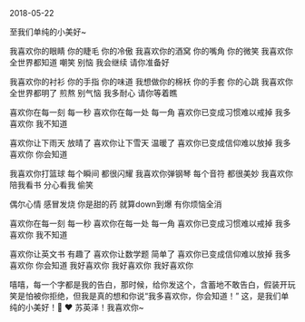 2018-05-22

至我们单纯的小美好~

我喜欢你的眼睛 你的睫毛 你的冷傲
我喜欢你的酒窝 你的嘴角 你的微笑
我喜欢你全世界都知道 嘲笑 别恼
我会继续 请你准备好

我喜欢你的衬衫 你的手指 你的味道
我想做你的棉袄 你的手套 你的心跳
我喜欢你全世界都明了 煎熬 别气恼
我多耐心 请你等着瞧

喜欢你在每一刻 每一秒
喜欢你在每一处 每一角
喜欢你已变成习惯难以戒掉
我多喜欢你 我不知道

喜欢你让下雨天 放晴了
喜欢你让下雪天 温暖了
喜欢你已变成信仰难以放掉
我多喜欢你 你会知道

我喜欢你打篮球 每个瞬间 都很闪耀
我喜欢你弹钢琴 每个音符 都很美妙
我喜欢你陪我看书 分心看我 偷笑

偶尔心情 感冒发烧
你是甜的药
就算down到爆
有你烦恼全消

喜欢你在每一刻 每一秒
喜欢你在每一处 每一角
喜欢你已变成习惯难以戒掉
我多喜欢你 我不知道

喜欢你让英文书 有趣了
喜欢你让数学题 简单了
喜欢你已变成信仰难以放掉
我多喜欢你 你会知道
我好喜欢你
我好喜欢你
我好喜欢你

嘻嘻，每一个字都是我的告白，那时候，给你发这个，含蓄地不敢告白，假装开玩笑是怕被你拒绝，但我是真的想和你说“我多喜欢你，你会知道！”
这，是我们单纯的小美好！🙆 ❤
苏英泽！我喜欢你~
